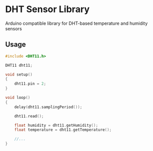 # DHT Sensor Library
Arduino compatible library for DHT-based temperature and humidity sensors

## Usage
```cpp
#include <DHT11.h>

DHT11 dht11;

void setup()
{
	dht11.pin = 2;
}

void loop()
{
	delay(dht11.samplingPeriod());

	dht11.read();

	float humidity = dht11.getHumidity();
	float temperature = dht11.getTemperature();

	//...
}
```